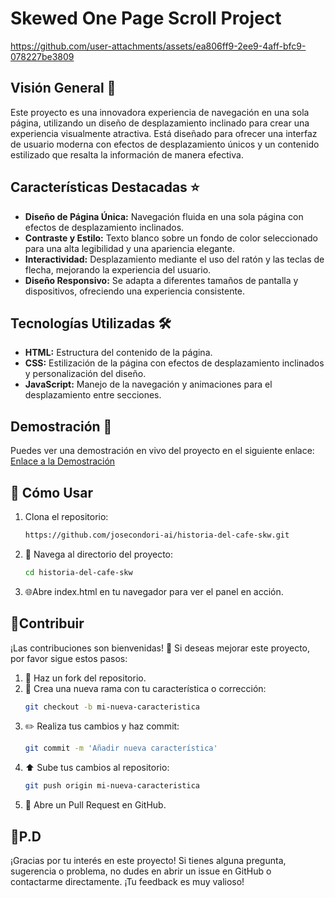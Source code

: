 # Skewed One Page Scroll Project


https://github.com/user-attachments/assets/ea806ff9-2ee9-4aff-bfc9-078227be3809


## Visión General 🌟
Este proyecto es una innovadora experiencia de navegación en una sola página, utilizando un diseño de desplazamiento inclinado para crear una experiencia visualmente atractiva. Está diseñado para ofrecer una interfaz de usuario moderna con efectos de desplazamiento únicos y un contenido estilizado que resalta la información de manera efectiva.

## Características Destacadas ⭐
- **Diseño de Página Única:** Navegación fluida en una sola página con efectos de desplazamiento inclinados.
- **Contraste y Estilo:** Texto blanco sobre un fondo de color seleccionado para una alta legibilidad y una apariencia elegante.
- **Interactividad:** Desplazamiento mediante el uso del ratón y las teclas de flecha, mejorando la experiencia del usuario.
- **Diseño Responsivo:** Se adapta a diferentes tamaños de pantalla y dispositivos, ofreciendo una experiencia consistente.

## Tecnologías Utilizadas 🛠️
- **HTML:** Estructura del contenido de la página.
- **CSS:** Estilización de la página con efectos de desplazamiento inclinados y personalización del diseño.
- **JavaScript:** Manejo de la navegación y animaciones para el desplazamiento entre secciones.

## Demostración 🎥
Puedes ver una demostración en vivo del proyecto en el siguiente enlace: [Enlace a la Demostración](https://josecondori-ai.github.io/historia-del-cafe-skw/)

## 🚀 Cómo Usar
1.  Clona el repositorio:
    ```bash
    https://github.com/josecondori-ai/historia-del-cafe-skw.git
    ```
2. 📂 Navega al directorio del proyecto:
    ```bash
    cd historia-del-cafe-skw
    ```
3.  🌐Abre index.html en tu navegador para ver el panel en acción.

## 🤝Contribuir
¡Las contribuciones son bienvenidas! 🙌 Si deseas mejorar este proyecto, por favor sigue estos pasos:
1. 🍴 Haz un fork del repositorio.
2. 🌿 Crea una nueva rama con tu característica o corrección:
    ```bash
    git checkout -b mi-nueva-caracteristica
    ```
3. ✏️ Realiza tus cambios y haz commit:
    ```bash
    git commit -m 'Añadir nueva característica'
    ```
4. ⬆️ Sube tus cambios al repositorio:
    ```bash
    git push origin mi-nueva-caracteristica
    ```
5. 🔄 Abre un Pull Request en GitHub.

## 💬P.D
¡Gracias por tu interés en este proyecto! Si tienes alguna pregunta, sugerencia o problema, no dudes en abrir un issue en GitHub o contactarme directamente. ¡Tu feedback es muy valioso!
